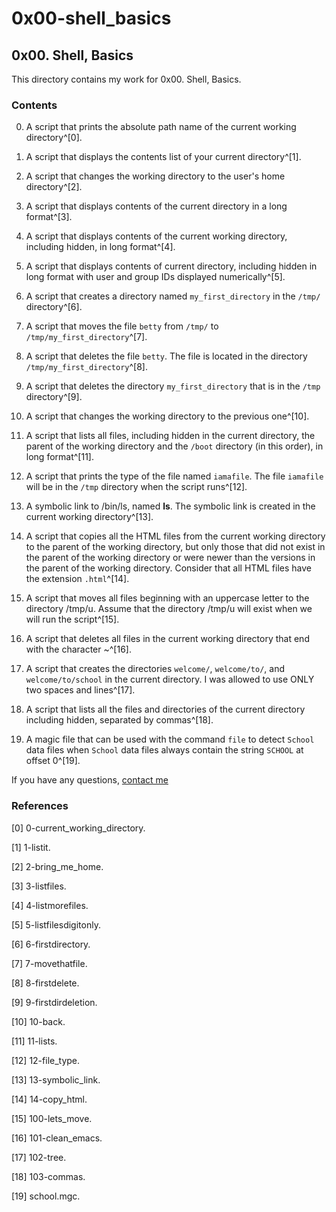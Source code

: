 # 0x00-shell_basics

## 0x00. Shell, Basics

This directory contains my work for 0x00. Shell, Basics.

### Contents

0. A script that prints the absolute path name of the current working directory^[0].

1. A script that displays the contents list of your current directory^[1].

2. A script that changes the working directory to the user's home directory^[2].

3. A script that displays contents of the current directory in a long format^[3].

4. A script that displays contents of the current working directory, including hidden, in long format^[4].

5. A script that displays contents of current directory, including hidden in long format with user and group IDs displayed numerically^[5].

6. A script that creates a directory named ```my_first_directory``` in the ```/tmp/``` directory^[6].

7. A script that moves the file ```betty``` from ```/tmp/``` to ```/tmp/my_first_directory```^[7].

8. A script that deletes the file ```betty```. The file is located in the directory ```/tmp/my_first_directory```^[8].

9. A script that deletes the directory ```my_first_directory``` that is in the ```/tmp``` directory^[9].

10. A script that changes the working directory to the previous one^[10].

11. A script that lists all files, including hidden in the current directory, the parent of the working directory and the ```/boot``` directory (in this order), in long format^[11].

12. A script that prints the type of the file named ```iamafile```. The file ```iamafile``` will be in the ```/tmp``` directory when the script runs^[12].

13. A symbolic link to /bin/ls, named __ls__. The symbolic link is created in the current working directory^[13].

14. A script that copies all the HTML files from the current working directory to the parent of the working directory, but only those that did not exist in the parent of the working directory or were newer than the versions in the parent of the working directory. Consider that all HTML files have the extension ```.html```^[14].

15. A script that moves all files beginning with an uppercase letter to the directory /tmp/u. Assume that the directory /tmp/u will exist when we will run the script^[15].

16. A script that deletes all files in the current working directory that end with the character ~^[16].

17. A script that creates the directories ```welcome/```, ```welcome/to/```, and ```welcome/to/school``` in the current directory. I was allowed to use ONLY two spaces and lines^[17].

18. A script that lists all the files and directories of the current directory including hidden, separated by commas^[18].

19. A magic file that can be used with the command ```file``` to detect ```School``` data files when ```School``` data files always contain the string ```SCHOOL``` at offset 0^[19].

If you have any questions, [contact me](https://www.linkedin.com/in/ianonjuguna)

### References

[0] 0-current_working_directory.

[1] 1-listit.

[2] 2-bring_me_home.

[3] 3-listfiles.

[4] 4-listmorefiles.

[5] 5-listfilesdigitonly.

[6] 6-firstdirectory.

[7] 7-movethatfile.

[8] 8-firstdelete.

[9] 9-firstdirdeletion.

[10] 10-back.

[11] 11-lists.

[12] 12-file_type.

[13] 13-symbolic_link.

[14] 14-copy_html.

[15] 100-lets_move.

[16] 101-clean_emacs.

[17] 102-tree.

[18] 103-commas.

[19] school.mgc.
